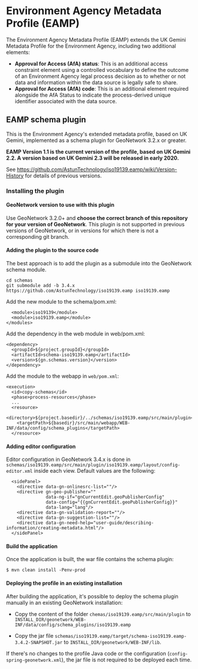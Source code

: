 # Environment Agency Metadata Profile (EAMP)

The Environment Agency Metadata Profile (EAMP) extends the UK Gemini Metadata Profile for the Environment Agency, including two additional elements:

 * **Approval for Access (AfA) status**: This is an additional access constraint element using a controlled vocabulary to define 
the outcome of an Environment Agency legal process decision as to whether or not data and information within the data source is legally safe to share.
 * **Approval for Access (AfA) code**: This is an additional element required alongside the AfA Status to indicate the process-derived unique identifier associated with the data source.
 

## EAMP schema plugin

This is the Environment Agency's extended metadata profile, based on UK Gemini, implemented as a schema plugin for GeoNetwork 3.2.x or greater.

**EAMP Version 1.1 is the current version of the profile, based on UK Gemini 2.2. A version based on UK Gemini 2.3 will be released in early 2020.**

See https://github.com/AstunTechnology/iso19139.eamp/wiki/Version-History for details of previous versions.

### Installing the plugin

#### GeoNetwork version to use with this plugin

Use GeoNetwork 3.2.0+ and **choose the correct branch of this repository for your version of GeoNetwork**.
This plugin is not supported in previous versions of GeoNetwork, or in versions for which there is not a corresponding git branch.

#### Adding the plugin to the source code

The best approach is to add the plugin as a submodule into the GeoNetwork schema module.

```
cd schemas
git submodule add -b 3.4.x https://github.com/AstunTechnology/iso19139.eamp iso19139.eamp
```

Add the new module to the schema/pom.xml:

```
  <module>iso19139</module>
  <module>iso19139.eamp</module>
</modules>
```

Add the dependency in the web module in web/pom.xml:

```
<dependency>
  <groupId>${project.groupId}</groupId>
  <artifactId>schema-iso19139.eamp</artifactId>
  <version>${gn.schemas.version}</version>
</dependency>
```

Add the module to the webapp in `web/pom.xml`:

```
<execution>
  <id>copy-schemas</id>
  <phase>process-resources</phase>
  ...
  <resource>
    <directory>${project.basedir}/../schemas/iso19139.eamp/src/main/plugin</directory>
    <targetPath>${basedir}/src/main/webapp/WEB-INF/data/config/schema_plugins</targetPath>
  </resource>
```
#### Adding editor configuration

Editor configuration in GeoNetwork 3.4.x is done in `schemas/iso19139.eamp/src/main/plugin/iso19139.eamp/layout/config-editor.xml` inside each view. Default values are the following:

      <sidePanel>
        <directive data-gn-onlinesrc-list=""/>
        <directive gn-geo-publisher=""
                   data-ng-if="gnCurrentEdit.geoPublisherConfig"
                   data-config="{{gnCurrentEdit.geoPublisherConfig}}"
                   data-lang="lang"/>
        <directive data-gn-validation-report=""/>
        <directive data-gn-suggestion-list=""/>
        <directive data-gn-need-help="user-guide/describing-information/creating-metadata.html"/>
      </sidePanel>
      
#### Build the application 

Once the application is built, the war file contains the schema plugin:

```
$ mvn clean install -Penv-prod
```

#### Deploying the profile in an existing installation

After building the application, it's possible to deploy the schema plugin manually in an existing GeoNetwork installation:

- Copy the content of the folder `chemas/iso19139.eamp/src/main/plugin` to `INSTALL_DIR/geonetwork/WEB-INF/data/config/schema_plugins/iso19139.eamp `

- Copy the jar file `schemas/iso19139.eamp/target/schema-iso19139.eamp-3.4.2-SNAPSHOT.jar` to `INSTALL_DIR/geonetwork/WEB-INF/lib`.

If there's no changes to the profile Java code or the configuration (`config-spring-geonetwork.xml`), the jar file is not required to be deployed each time.
